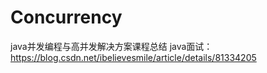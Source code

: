 # Concurrency
java并发编程与高并发解决方案课程总结
java面试：https://blog.csdn.net/ibelievesmile/article/details/81334205
